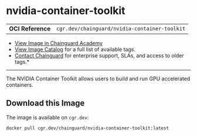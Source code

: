 <!--monopod:start-->
# nvidia-container-toolkit
| | |
| - | - |
| **OCI Reference** | `cgr.dev/chainguard/nvidia-container-toolkit` |


* [View Image in Chainguard Academy](https://edu.chainguard.dev/chainguard/chainguard-images/reference/nvidia-container-toolkit/overview/)
* [View Image Catalog](https://console.enforce.dev/images/catalog) for a full list of available tags.
* [Contact Chainguard](https://www.chainguard.dev/chainguard-images) for enterprise support, SLAs, and access to older tags.*

---
<!--monopod:end-->

<!--overview:start-->
The NVIDIA Container Toolkit allows users to build and run GPU accelerated containers.
<!--overview:end-->

<!--getting:start-->
## Download this Image
The image is available on `cgr.dev`:

```
docker pull cgr.dev/chainguard/nvidia-container-toolkit:latest
```
<!--getting:end-->

<!--body:start--><!--body:end-->
